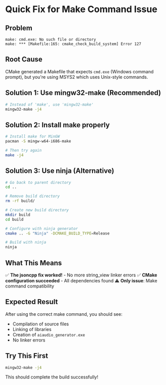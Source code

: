 # Quick Fix for Make Command Issue

## Problem
```
make: cmd.exe: No such file or directory
make: *** [Makefile:165: cmake_check_build_system] Error 127
```

## Root Cause
CMake generated a Makefile that expects `cmd.exe` (Windows command prompt), but you're using MSYS2 which uses Unix-style commands.

## Solution 1: Use mingw32-make (Recommended)
```bash
# Instead of 'make', use 'mingw32-make'
mingw32-make -j4
```

## Solution 2: Install make properly
```bash
# Install make for MinGW
pacman -S mingw-w64-i686-make

# Then try again
make -j4
```

## Solution 3: Use ninja (Alternative)
```bash
# Go back to parent directory
cd ..

# Remove build directory
rm -rf build/

# Create new build directory
mkdir build
cd build

# Configure with ninja generator
cmake .. -G "Ninja" -DCMAKE_BUILD_TYPE=Release

# Build with ninja
ninja
```

## What This Means
✅ **The jsoncpp fix worked!** - No more string_view linker errors
✅ **CMake configuration succeeded** - All dependencies found
⚠️ **Only issue**: Make command compatibility

## Expected Result
After using the correct make command, you should see:
- Compilation of source files
- Linking of libraries
- Creation of `aiaudio_generator.exe`
- No linker errors

## Try This First
```bash
mingw32-make -j4
```

This should complete the build successfully!